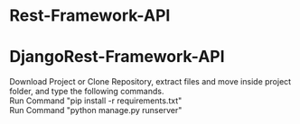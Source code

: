 # Rest-Framework-API

# DjangoRest-Framework-API
Download Project or Clone Repository, extract files and move inside project folder, and type the following commands.
<br>
Run Command "pip install -r requirements.txt"
<br>
Run Command "python manage.py runserver"

